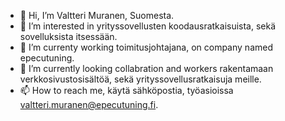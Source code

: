 - 👋 Hi, I’m Valtteri Muranen, Suomesta.
- 👀 I’m interested in yrityssovellusten koodausratkaisuista, sekä sovelluksista itsessään.
- 🌱 I’m currenty working toimitusjohtajana, on company named epecutuning.
- 💞️ I’m currently looking collabration and workers rakentamaan verkkosivustosisältöä, sekä yrityssovellusratkaisuja meille.
- 📫 How to reach me, käytä sähköpostia, työasioissa valtteri.muranen@epecutuning.fi.

<!---
VMuranen/VMuranen is a ✨ special ✨ repository because its `README.md` (this file) appears on your GitHub profile.
You can click the Preview link to take a look at your changes.
--->
